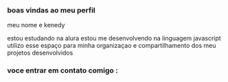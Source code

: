 ### boas vindas ao meu perfil

meu nome e kenedy 

estou estudando na alura 
estou me desenvolvendo na linguagem javascript
utilizo esse espaço para minha organizaçao e compartilhamento dos meu projetos desenvolvidos 

### voce entrar em contato comigo :


